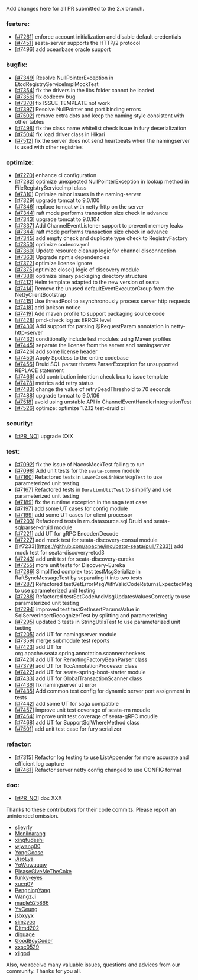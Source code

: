 <!--
    Licensed to the Apache Software Foundation (ASF) under one or more
    contributor license agreements.  See the NOTICE file distributed with
    this work for additional information regarding copyright ownership.
    The ASF licenses this file to You under the Apache License, Version 2.0
    (the "License"); you may not use this file except in compliance with
    the License.  You may obtain a copy of the License at

    http://www.apache.org/licenses/LICENSE-2.0
    
    Unless required by applicable law or agreed to in writing, software
    distributed under the License is distributed on an "AS IS" BASIS,
    WITHOUT WARRANTIES OR CONDITIONS OF ANY KIND, either express or implied.
    See the License for the specific language governing permissions and
    limitations under the License.
-->
Add changes here for all PR submitted to the 2.x branch.

<!-- Please add the `changes` to the following location(feature/bugfix/optimize/test) based on the type of PR -->

### feature:

- [[#7261](https://github.com/apache/incubator-seata/pull/7261)] enforce account initialization and disable default credentials
- [[#7451](https://github.com/apache/incubator-seata/pull/7451)] seata-server supports the HTTP/2 protocol
- [[#7496](https://github.com/apache/incubator-seata/pull/7496)] add oceanbase oracle support


### bugfix:

- [[#7349](https://github.com/apache/incubator-seata/pull/7349)] Resolve NullPointerException in EtcdRegistryServiceImplMockTest
- [[#7354](https://github.com/apache/incubator-seata/pull/7354)] fix the drivers in the libs folder cannot be loaded
- [[#7356](https://github.com/apache/incubator-seata/pull/7356)] fix codecov bug
- [[#7370](https://github.com/apache/incubator-seata/pull/7370)] fix ISSUE_TEMPLATE not work
- [[#7397](https://github.com/apache/incubator-seata/pull/7397)] Resolve NullPointer and port binding errors
- [[#7502](https://github.com/apache/incubator-seata/pull/7502)] remove extra dots and keep the naming style consistent with other tables
- [[#7498](https://github.com/apache/incubator-seata/pull/7498)] fix the class name whitelist check issue in fury deserialization
- [[#7504](https://github.com/apache/incubator-seata/pull/7504)] fix load driver class in Hikari
- [[#7512](https://github.com/apache/incubator-seata/pull/7512)] fix the server does not send heartbeats when the namingserver is used with other registries


### optimize:

- [[#7270](https://github.com/apache/incubator-seata/pull/7270)] enhance ci configuration
- [[#7282](https://github.com/apache/incubator-seata/pull/7282)] optimize unexpected NullPointerException in lookup method in FileRegistryServiceImpl class
- [[#7310](https://github.com/seata/seata/pull/7310)] Optimize minor issues in the naming-server
- [[#7329](https://github.com/apache/incubator-seata/pull/7329)] upgrade tomcat to 9.0.100
- [[#7346](https://github.com/apache/incubator-seata/pull/7346)] replace tomcat with netty-http on the server
- [[#7344](https://github.com/apache/incubator-seata/pull/7344)] raft mode performs transaction size check in advance
- [[#7343](https://github.com/apache/incubator-seata/pull/7343)] upgrade tomcat to 9.0.104
- [[#7337](https://github.com/apache/incubator-seata/pull/7337)] Add ChannelEventListener support to prevent memory leaks
- [[#7344](https://github.com/apache/incubator-seata/pull/7344)] raft mode performs transaction size check in advance
- [[#7345](https://github.com/apache/incubator-seata/pull/7345)] add empty check and duplicate type check to RegistryFactory
- [[#7350](https://github.com/apache/incubator-seata/pull/7350)] optimize codecov.yml
- [[#7360](https://github.com/apache/incubator-seata/pull/7360)] Update resource cleanup logic for channel disconnection
- [[#7363](https://github.com/apache/incubator-seata/pull/7363)] Upgrade npmjs dependencies
- [[#7372](https://github.com/apache/incubator-seata/pull/7372)] optimize license ignore
- [[#7375](https://github.com/apache/incubator-seata/pull/7375)] optimize close() logic of discovery module
- [[#7388](https://github.com/apache/incubator-seata/pull/7388)] optimize binary packaging directory structure
- [[#7412](https://github.com/apache/incubator-seata/pull/7412)] Helm template adapted to the new version of seata
- [[#7414](https://github.com/apache/incubator-seata/pull/7414)] Remove the unused defaultEventExecutorGroup from the NettyClientBootstrap
- [[#7415](https://github.com/apache/incubator-seata/pull/7415)] Use threadPool to asynchronously process server http requests
- [[#7418](https://github.com/apache/incubator-seata/pull/7418)] add jackson notice
- [[#7419](https://github.com/apache/incubator-seata/pull/7419)] Add maven profile to support packaging source code
- [[#7428](https://github.com/apache/incubator-seata/pull/7428)] pmd-check log as ERROR level
- [[#7430](https://github.com/apache/incubator-seata/pull/7430)] Add support for parsing @RequestParam annotation in netty-http-server
- [[#7432](https://github.com/apache/incubator-seata/pull/7432)] conditionally include test modules using Maven profiles
- [[#7445](https://github.com/apache/incubator-seata/pull/7432)] separate the license from the server and namingserver
- [[#7426](https://github.com/apache/incubator-seata/pull/7426)] add some license header
- [[#7450](https://github.com/apache/incubator-seata/pull/7450)] Apply Spotless to the entire codebase
- [[#7456](https://github.com/apache/incubator-seata/pull/7456)] Druid SQL parser throws ParserException for unsupported REPLACE statement
- [[#7466](https://github.com/apache/incubator-seata/pull/7466)] add contribution intention check box to issue template
- [[#7478](https://github.com/apache/incubator-seata/pull/7478)] metrics add retry status
- [[#7483](https://github.com/apache/incubator-seata/pull/7483)] change the value of retryDeadThreshold to 70 seconds
- [[#7488](https://github.com/apache/incubator-seata/pull/7488)] upgrade tomcat to 9.0.106
- [[#7518](https://github.com/apache/incubator-seata/pull/7518)] avoid using unstable API in ChannelEventHandlerIntegrationTest
- [[#7526](https://github.com/apache/incubator-seata/pull/7518)] optimze: optimize 1.2.12 test-druid ci

### security:

- [[#PR_NO](https://github.com/seata/seata/pull/PR_NO)] upgrade XXX

### test:

- [[#7092](https://github.com/apache/incubator-seata/pull/7092)] fix the issue of NacosMockTest failing to run
- [[#7098](https://github.com/apache/incubator-seata/pull/7098)] Add unit tests for the `seata-common` module
- [[#7160](https://github.com/apache/incubator-seata/pull/7160)] Refactored tests in `LowerCaseLinkHashMapTest` to use parameterized unit testing
- [[#7167](https://github.com/apache/incubator-seata/pull/7167)] Refactored tests in `DurationUtilTest` to simplify and use parameterized unit testing
- [[#7189](https://github.com/apache/incubator-seata/pull/7189)] fix the runtime exception in the saga test case
- [[#7197](https://github.com/apache/incubator-seata/pull/7197)] add some UT cases for config module
- [[#7199](https://github.com/apache/incubator-seata/pull/7199)] add some UT cases for client processor
- [[#7203](https://github.com/apache/incubator-seata/pull/7203)] Refactored tests in rm.datasource.sql.Druid and seata-sqlparser-druid module
- [[#7221](https://github.com/apache/incubator-seata/pull/7221)] add UT for gRPC Encoder/Decode
- [[#7227](https://github.com/apache/incubator-seata/pull/7227)] add mock test for seata-discovery-consul module
- [[#7233][https://github.com/apache/incubator-seata/pull/7233]] add mock test for seata-discovery-etcd3
- [[#7243](https://github.com/apache/incubator-seata/pull/7243)] add unit test for seata-discovery-eureka
- [[#7255](https://github.com/apache/incubator-seata/pull/7255)] more unit tests for Discovery-Eureka
- [[#7286](https://github.com/apache/incubator-seata/pull/7286)] Simplified complex test testMsgSerialize in RaftSyncMessageTest by separating it into two tests
- [[#7287](https://github.com/apache/incubator-seata/pull/7287)] Refactored testGetErrorMsgWithValidCodeReturnsExpectedMsg to use parameterized unit testing
- [[#7288](https://github.com/apache/incubator-seata/pull/7288)] Refactored testSetCodeAndMsgUpdatesValuesCorrectly to use parameterized unit testing
- [[#7294](https://github.com/apache/incubator-seata/pull/7294)] improved test testGetInsertParamsValue in SqlServerInsertRecognizerTest by splitting and parameterizing
- [[#7295](https://github.com/apache/incubator-seata/pull/7295)] updated 3 tests in StringUtilsTest to use parameterized unit testing
- [[#7205](https://github.com/apache/incubator-seata/issues/7205)] add UT for namingserver module
- [[#7359](https://github.com/apache/incubator-seata/issues/7359)] merge submodule test reports
- [[#7423](https://github.com/apache/incubator-seata/pull/7423)] add UT for org.apache.seata.spring.annotation.scannercheckers
- [[#7420](https://github.com/apache/incubator-seata/pull/7420)] add UT for RemotingFactoryBeanParser class
- [[#7379](https://github.com/apache/incubator-seata/issues/7379)] add UT for TccAnnotationProcessor class
- [[#7422](https://github.com/apache/incubator-seata/pull/7422)] add UT for seata-spring-boot-starter module
- [[#7433](https://github.com/apache/incubator-seata/pull/7433)] add UT for GlobalTransactionScanner class
- [[#7436](https://github.com/apache/incubator-seata/pull/7436)] fix namingserver ut error
- [[#7435](https://github.com/apache/incubator-seata/pull/7435)] Add common test config for dynamic server port assignment in tests
- [[#7442](https://github.com/apache/incubator-seata/pull/7442)] add some UT for saga compatible
- [[#7457](https://github.com/apache/incubator-seata/pull/7457)] improve unit test coverage of seata-rm moudle
- [[#7464](https://github.com/apache/incubator-seata/pull/7464)] improve unit test coverage of seata-gRPC moudle
- [[#7468](https://github.com/apache/incubator-seata/pull/7468)] add UT for SupportSqlWhereMethod class
- [[#7501](https://github.com/apache/incubator-seata/pull/7501)] add unit test case for fury serializer

### refactor:

- [[#7315](https://github.com/apache/incubator-seata/pull/7315)] Refactor log testing to use ListAppender for more accurate and efficient log capture
- [[#7461](https://github.com/apache/incubator-seata/pull/7461)] Refactor server netty config changed to use CONFIG format


### doc:

- [[#PR_NO](https://github.com/seata/seata/pull/PR_NO)] doc XXX


Thanks to these contributors for their code commits. Please report an unintended omission.

<!-- Please make sure your Github ID is in the list below -->

- [slievrly](https://github.com/slievrly)
- [Monilnarang](https://github.com/Monilnarang)
- [xingfudeshi](https://github.com/xingfudeshi)
- [wjwang00](https://github.com/wjwang00)
- [YongGoose](https://github.com/YongGoose)
- [JisoLya](https://github.com/JisoLya)
- [YoWuwuuuw](https://github.com/YoWuwuuuw)
- [PleaseGiveMeTheCoke](https://github.com/PleaseGiveMeTheCoke)
- [funky-eyes](https://github.com/funky-eyes)
- [xucq07](https://github.com/xucq07)
- [PengningYang](https://github.com/PengningYang)
- [WangzJi](https://github.com/WangzJi)
- [maple525866](https://github.com/maple525866)
- [YvCeung](https://github.com/YvCeung)
- [jsbxyyx](https://github.com/jsbxyyx)
- [simzyoo](https://github.com/simzyoo)
- [Dltmd202](https://github.com/Dltmd202)
- [diguage](https://github.com/diguage)
- [GoodBoyCoder](https://github.com/GoodBoyCoder)
- [xxsc0529](https://github.com/xxsc0529)
- [xjlgod](https://github.com/xjlgod)


Also, we receive many valuable issues, questions and advices from our community. Thanks for you all.
